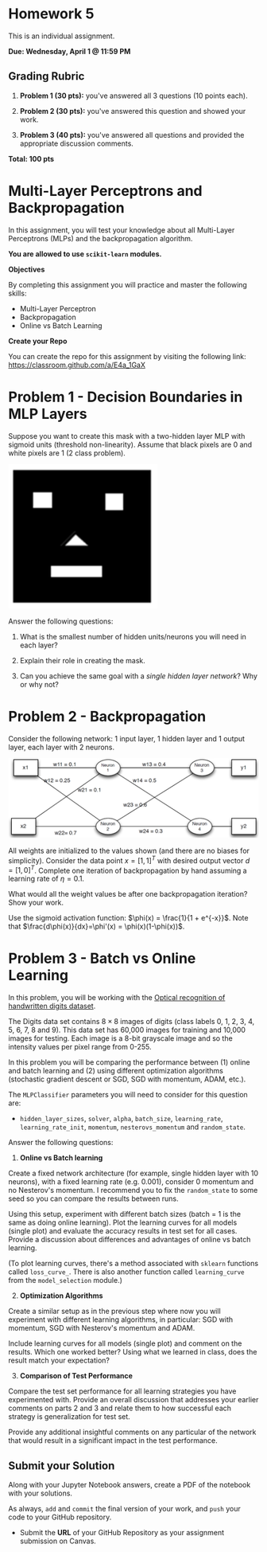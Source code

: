 # Homework 5

This is an individual assignment.

**Due: Wednesday, April 1 @ 11:59 PM**

## Grading Rubric

1. **Problem 1 (30 pts):** you've answered all 3 questions (10 points each).

2. **Problem 2 (30 pts):** you've answered this question and showed your work. 

3. **Problem 3 (40 pts):** you've answered all questions and provided the appropriate discussion comments.

**Total: 100 pts**

# Multi-Layer Perceptrons and Backpropagation

In this assignment, you will test your knowledge about all Multi-Layer Perceptrons (MLPs) and the backpropagation algorithm.

**You are allowed to use ```scikit-learn``` modules.**

**Objectives**

By completing this assignment you will practice and master the following skills:

* Multi-Layer Perceptron
* Backpropagation
* Online vs Batch Learning

**Create your Repo**

You can create the repo for this assignment by visiting the following link: https://classroom.github.com/a/E4a_1GaX

# Problem 1 - Decision Boundaries in MLP Layers

Suppose you want to create this mask with a two-hidden layer MLP with sigmoid units (threshold non-linearity). Assume that black pixels are 0 and white pixels are 1 (2 class problem).

<div><img src="mask.png", width="300"><!div>

Answer the following questions:

1. What is the smallest number of hidden units/neurons you will need in each layer?

2. Explain their role in creating the mask.

3. Can you achieve the same goal with a *single hidden layer network*? Why or why not?

# Problem 2 - Backpropagation

Consider the following network: 1 input layer, 1 hidden layer and 1 output layer, each layer with 2 neurons.

<div><img src="network.png", width="700"><!div>
    
All weights are initialized to the values shown (and there are no biases for simplicity). Consider the data point $x=[1,1]^T$ with desired output vector $d=[1,0]^T$. Complete one iteration of backpropagation by hand assuming a learning rate of $\eta=0.1$. 

What would all the weight values be after one backpropagation iteration? Show your work. 

Use the sigmoid activation function: $\phi(x) = \frac{1}{1 + e^{-x}}$. Note that $\frac{d\phi(x)}{dx}=\phi'(x) = \phi(x)(1-\phi(x))$.

# Problem 3 - Batch vs Online Learning

In this problem, you will be working with the [Optical recognition of handwritten digits dataset](https://archive.ics.uci.edu/ml/datasets/Optical+Recognition+of+Handwritten+Digits).

The Digits data set contains $8\times 8$ images of digits (class labels 0, 1, 2, 3, 4, 5, 6, 7, 8 and 9). This data set has 60,000 images for training and 10,000 images for testing. Each image is a 8-bit grayscale image and so the intensity values per pixel range from 0-255.

In this problem you will be comparing the performance between (1) online and batch learning and (2) using different optimization algorithms (stochastic gradient descent or SGD, SGD with momentum, ADAM, etc.).

The ```MLPClassifier``` parameters you will need to consider for this question are:

* ```hidden_layer_sizes```, ```solver```, ```alpha```, ```batch_size```, ```learning_rate```, ```learning_rate_init```, ```momentum```, ```nesterovs_momentum``` and ```random_state```.

Answer the following questions:

1. **Online vs Batch learning** 

Create a fixed network architecture (for example, single hidden layer with 10 neurons), with a fixed learning rate (e.g. 0.001), consider 0 momentum and no Nesterov's momentum. I recommend you to fix the ```random_state``` to some seed so you can compare the results between runs.

Using this setup, experiment with different batch sizes (batch = 1 is the same as doing online learning). Plot the learning curves for all models (single plot) and evaluate the accuracy results in test set for all cases. Provide a discussion about differences and advantages of online vs batch learning.

(To plot learning curves, there's a method associated with ```sklearn``` functions called ```loss_curve_```. There is also another function called ```learning_curve``` from the ```model_selection``` module.)

2. **Optimization Algorithms**

Create a similar setup as in the previous step where now you will experiment with different learning algorithms, in particular: SGD with momentum, SGD with Nesterov's momentum and ADAM.

Include learning curves for all models (single plot) and comment on the results. Which one worked better? Using what we learned in class, does the result match your expectation?

3. **Comparison of Test Performance**

Compare the test set performance for all learning strategies you have experimented with. Provide an overall discussion that addresses your earlier comments on parts 2 and 3 and relate them to how successful each strategy is generalization for test set.

Provide any additional insightful comments on any particular of the network that would result in a significant impact in the test performance.

## Submit your Solution

Along with your Jupyter Notebook answers, create a PDF of the notebook with your solutions.

As always, `add` and `commit` the final version of your work, and `push` your code to your GitHub repository.

* Submit the **URL** of your GitHub Repository as your assignment submission on Canvas.
